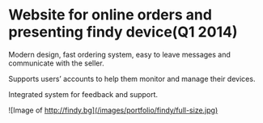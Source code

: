 # Website for online orders and presenting findy device(Q1 2014)

Modern design, fast ordering system, easy to leave messages and communicate with the seller. 

Supports users’ accounts to help them monitor and manage their devices. 

Integrated system for feedback and support.

![Image of http://findy.bg](/images/portfolio/findy/full-size.jpg)
